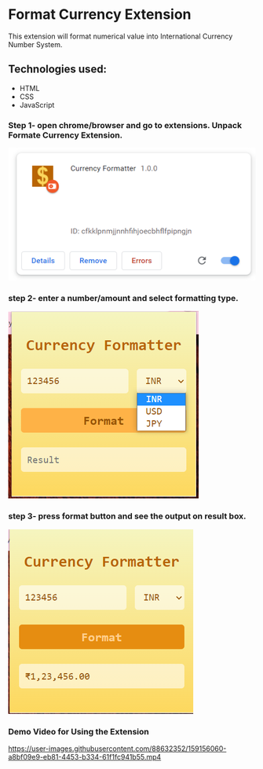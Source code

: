 # **Format Currency Extension**
This extension will format numerical value into International Currency Number System.
## Technologies used:
* HTML
* CSS
* JavaScript

### Step 1- open chrome/browser and go to extensions. Unpack Formate Currency Extension.
<img src="images/demo1.png">

### step 2- enter a number/amount and select formatting type.
<img src="images/demo2.png">

### step 3- press format button and see the output on result box.
<img src="images/INRdemo.png">

### Demo Video for Using the Extension 
https://user-images.githubusercontent.com/88632352/159156060-a8bf09e9-eb81-4453-b334-61f1fc941b55.mp4

